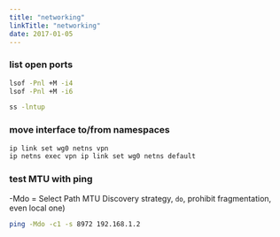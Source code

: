 ```yaml
---
title: "networking"
linkTitle: "networking"
date: 2017-01-05
---
```


### list open ports

```bash
lsof -Pnl +M -i4
lsof -Pnl +M -i6
```

```bash
ss -lntup
```


### move interface to/from namespaces

```bash
ip link set wg0 netns vpn
ip netns exec vpn ip link set wg0 netns default
```

### test MTU with ping

-Mdo = Select Path MTU Discovery strategy, `do`, prohibit fragmentation, even local one)

```bash
ping -Mdo -c1 -s 8972 192.168.1.2
```
